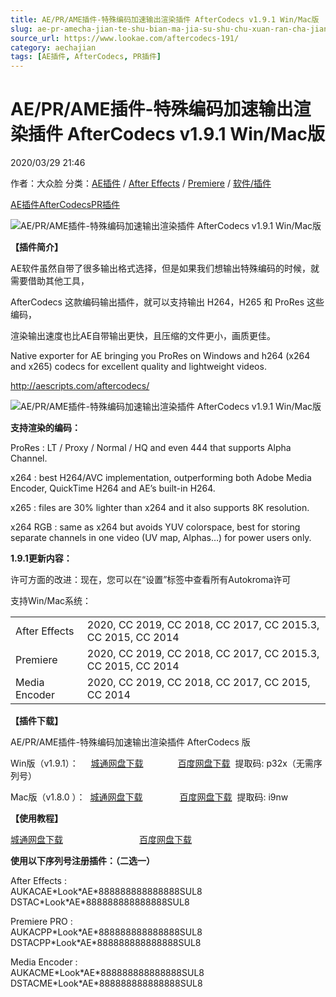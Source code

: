 ```yaml
---
title: AE/PR/AME插件-特殊编码加速输出渲染插件 AfterCodecs v1.9.1 Win/Mac版
slug: ae-pr-amecha-jian-te-shu-bian-ma-jia-su-shu-chu-xuan-ran-cha-jian-aftercodecs-v1-9-1-win-macban
source_url: https://www.lookae.com/aftercodecs-191/
category: aechajian
tags: [AE插件, AfterCodecs, PR插件]
---
```

# AE/PR/AME插件-特殊编码加速输出渲染插件 AfterCodecs v1.9.1 Win/Mac版

2020/03/29 21:46

作者：大众脸
分类：[AE插件](https://www.lookae.com/after-effects/aechajian/) / [After Effects](https://www.lookae.com/after-effects/) / [Premiere](https://www.lookae.com/qitarjcj/premierezy/) / [软件/插件](https://www.lookae.com/qitarjcj/)

[AE插件](https://www.lookae.com/tag/ae%e6%8f%92%e4%bb%b6/)[AfterCodecs](https://www.lookae.com/tag/aftercodecs/)[PR插件](https://www.lookae.com/tag/pr%e6%8f%92%e4%bb%b6/)

![AE/PR/AME插件-特殊编码加速输出渲染插件 AfterCodecs v1.9.1 Win/Mac版](https://www.lookae.com/wp-content/uploads/2017/05/AfterCodecs-.jpg "AE/PR/AME插件-特殊编码加速输出渲染插件 AfterCodecs v1.9.1 Win/Mac版-LookAE.com")

**【插件简介】**

AE软件虽然自带了很多输出格式选择，但是如果我们想输出特殊编码的时候，就需要借助其他工具，

AfterCodecs 这款编码输出插件，就可以支持输出 H264，H265 和 ProRes 这些编码，

渲染输出速度也比AE自带输出更快，且压缩的文件更小，画质更佳。

Native exporter for AE bringing you ProRes on Windows and h264 (x264 and x265) codecs for excellent quality and lightweight videos.

http://aescripts.com/aftercodecs/

![AE/PR/AME插件-特殊编码加速输出渲染插件 AfterCodecs v1.9.1 Win/Mac版](https://img.alicdn.com/imgextra/i3/705956171/O1CN01v4IRSZ1vSMh8UslDY_!!705956171.gif "AE/PR/AME插件-特殊编码加速输出渲染插件 AfterCodecs v1.9.1 Win/Mac版-LookAE.com")

**支持渲染的编码：**

ProRes : LT / Proxy / Normal / HQ and even 444 that supports Alpha Channel.

x264 : best H264/AVC implementation, outperforming both Adobe Media Encoder, QuickTime H264 and AE’s built-in H264.

x265 : files are 30% lighter than x264 and it also supports 8K resolution.

x264 RGB : same as x264 but avoids YUV colorspace, best for storing separate channels in one video (UV map, Alphas…) for power users only.

**1.9.1更新内容：**

许可方面的改进：现在，您可以在“设置”标签中查看所有Autokroma许可

支持Win/Mac系统：

|  |  |
| --- | --- |
| After Effects | 2020, CC 2019, CC 2018, CC 2017, CC 2015.3, CC 2015, CC 2014 |
| Premiere | 2020, CC 2019, CC 2018, CC 2017, CC 2015.3, CC 2015, CC 2014 |
| Media Encoder | 2020, CC 2019, CC 2018, CC 2017, CC 2015, CC 2014 |

**【插件下载】**

AE/PR/AME插件-特殊编码加速输出渲染插件 AfterCodecs 版

Win版（v1.9.1）：     [城通网盘下载](https://72k.us/file/680462-433534796)              [百度网盘下载](https://pan.baidu.com/s/1SA4ytAroovRffYnUNaAcXg)  提取码: p32x（无需序列号）

Mac版（v1.8.0 ）：  [城通网盘下载](https://tc5.us/file/680462-421709176)               [百度网盘下载](https://pan.baidu.com/s/1Pi599Cy5UNAEx1e3OJKkjA)  提取码: i9nw

**【使用教程】**

[城通网盘下载](https://tc5.us/file/680462-406407782)                               [百度网盘下载](https://pan.baidu.com/s/1kqhVRXRTbgKT07R3Njx2mA)

**使用以下序列号注册插件：（二选一）**

After Effects :  
AUKACAE\*Look\*AE\*888888888888888SUL8  
DSTAC\*Look\*AE\*888888888888888SUL8

Premiere PRO :  
AUKACPP\*Look\*AE\*888888888888888SUL8  
DSTACPP\*Look\*AE\*888888888888888SUL8

Media Encoder :  
AUKACME\*Look\*AE\*888888888888888SUL8  
DSTACME\*Look\*AE\*888888888888888SUL8
